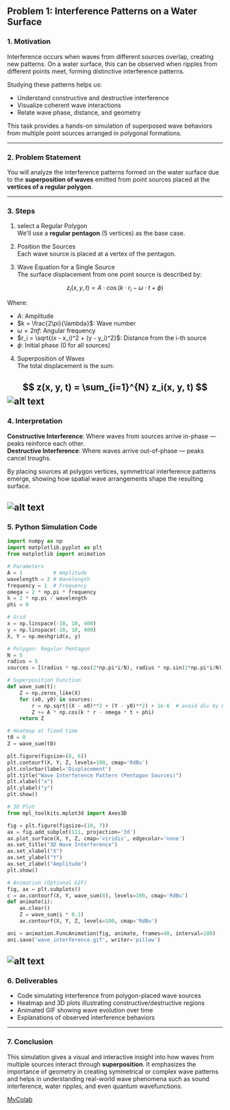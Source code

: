 ## Problem 1: Interference Patterns on a Water Surface

### 1. Motivation

Interference occurs when waves from different sources overlap, creating new patterns. On a water surface, this can be observed when ripples from different points meet, forming distinctive interference patterns.

Studying these patterns helps us:
- Understand constructive and destructive interference
- Visualize coherent wave interactions
- Relate wave phase, distance, and geometry

This task provides a hands-on simulation of superposed wave behaviors from multiple point sources arranged in polygonal formations.

---

### 2. Problem Statement

You will analyze the interference patterns formed on the water surface due to the **superposition of waves** emitted from point sources placed at the **vertices of a regular polygon**.

---

### 3. Steps

1. select a Regular Polygon  
We'll use a **regular pentagon** (5 vertices) as the base case.

2.  Position the Sources  
Each wave source is placed at a vertex of the pentagon.

3.  Wave Equation for a Single Source  
The surface displacement from one point source is described by:

$$
z_i(x, y, t) = A \cdot \cos(k \cdot r_i - \omega \cdot t + \phi)
$$

Where:
- $A$: Amplitude  
- $k = \frac{2\pi}{\lambda}$: Wave number  
- $\omega = 2\pi f$: Angular frequency  
- $r_i = \sqrt{(x - x_i)^2 + (y - y_i)^2}$: Distance from the i-th source  
- $\phi$: Initial phase (0 for all sources)

4. Superposition of Waves  
The total displacement is the sum:

$$
z(x, y, t) = \sum_{i=1}^{N} z_i(x, y, t)
$$
![alt text](image.png)
---

### 4. Interpretation

**Constructive Interference**: Where waves from sources arrive in-phase — peaks reinforce each other.  
**Destructive Interference**: Where waves arrive out-of-phase — peaks cancel troughs.

By placing sources at polygon vertices, symmetrical interference patterns emerge, showing how spatial wave arrangements shape the resulting surface.

![alt text](image-1.png)
---

### 5. Python Simulation Code

```python
import numpy as np
import matplotlib.pyplot as plt
from matplotlib import animation

# Parameters
A = 1          # Amplitude
wavelength = 2 # Wavelength
frequency = 1  # Frequency
omega = 2 * np.pi * frequency
k = 2 * np.pi / wavelength
phi = 0

# Grid
x = np.linspace(-10, 10, 400)
y = np.linspace(-10, 10, 400)
X, Y = np.meshgrid(x, y)

# Polygon: Regular Pentagon
N = 5
radius = 5
sources = [(radius * np.cos(2*np.pi*i/N), radius * np.sin(2*np.pi*i/N)) for i in range(N)]

# Superposition Function
def wave_sum(t):
    Z = np.zeros_like(X)
    for (x0, y0) in sources:
        r = np.sqrt((X - x0)**2 + (Y - y0)**2) + 1e-6  # avoid div by 0
        Z += A * np.cos(k * r - omega * t + phi)
    return Z

# Heatmap at fixed time
t0 = 0
Z = wave_sum(t0)

plt.figure(figsize=(8, 6))
plt.contourf(X, Y, Z, levels=100, cmap='RdBu')
plt.colorbar(label='Displacement')
plt.title("Wave Interference Pattern (Pentagon Sources)")
plt.xlabel("x")
plt.ylabel("y")
plt.show()

# 3D Plot
from mpl_toolkits.mplot3d import Axes3D

fig = plt.figure(figsize=(10, 7))
ax = fig.add_subplot(111, projection='3d')
ax.plot_surface(X, Y, Z, cmap='viridis', edgecolor='none')
ax.set_title("3D Wave Interference")
ax.set_xlabel("X")
ax.set_ylabel("Y")
ax.set_zlabel("Amplitude")
plt.show()

# Animation (Optional GIF)
fig, ax = plt.subplots()
c = ax.contourf(X, Y, wave_sum(0), levels=100, cmap='RdBu')
def animate(i):
    ax.clear()
    Z = wave_sum(i * 0.1)
    ax.contourf(X, Y, Z, levels=100, cmap='RdBu')

ani = animation.FuncAnimation(fig, animate, frames=40, interval=100)
ani.save('wave_interference.gif', writer='pillow')
```
![alt text](wave_interference.gif)
---

### 6. Deliverables

- Code simulating interference from polygon-placed wave sources  
- Heatmap and 3D plots illustrating constructive/destructive regions  
- Animated GIF showing wave evolution over time  
- Explanations of observed interference behaviors

---

### 7. Conclusion

This simulation gives a visual and interactive insight into how waves from multiple sources interact through **superposition**. It emphasizes the importance of geometry in creating symmetrical or complex wave patterns and helps in understanding real-world wave phenomena such as sound interference, water ripples, and even quantum wavefunctions.

[MyColab](https://colab.research.google.com/drive/1ZvYICRMS7f76DWBHNXaAfyvPAiiZymno)
